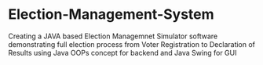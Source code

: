 # Election-Management-System
Creating a JAVA based Election Managemnet Simulator software demonstrating full election process from Voter Registration to Declaration of Results using Java OOPs concept for backend and Java Swing for GUI
